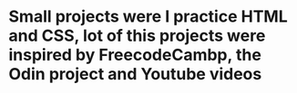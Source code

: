 # Small projects were I practice HTML and CSS, lot of this projects were inspired by FreecodeCambp, the Odin project and Youtube videos
